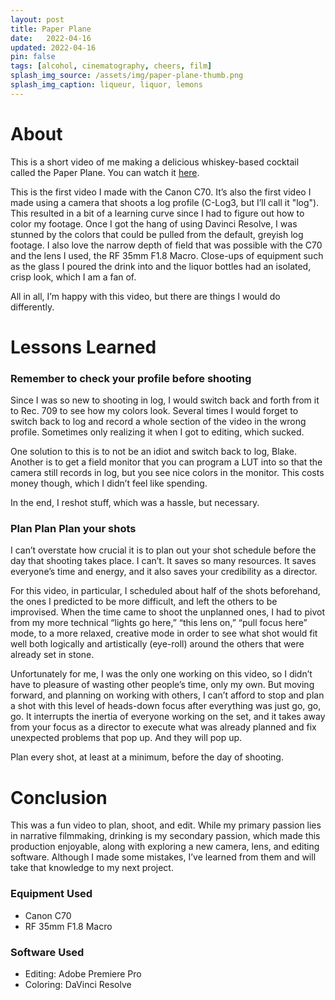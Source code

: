 ```yaml
---
layout: post
title: Paper Plane
date:   2022-04-16
updated: 2022-04-16
pin: false
tags: [alcohol, cinematography, cheers, film]
splash_img_source: /assets/img/paper-plane-thumb.png
splash_img_caption: liqueur, liquor, lemons
---
```

# About

This is a short video of me making a delicious whiskey-based cocktail called the Paper Plane. You can watch it <a href="https://www.youtube.com/watch?v=XdzB105gT9Q" target="_blank">here</a>.


This is the first video I made with the Canon C70. It’s also the first video I made using a camera that shoots a log profile (C-Log3, but I’ll call it "log"). This resulted in a bit of a learning curve since I had to figure out how to color my footage. Once I got the hang of using Davinci Resolve, I was stunned by the colors that could be pulled from the default, greyish log footage. I also love the narrow depth of field that was possible with the C70 and the lens I used, the RF 35mm F1.8 Macro. Close-ups of equipment such as the glass I poured the drink into and the liquor bottles had an isolated, crisp look, which I am a fan of.

All in all, I’m happy with this video, but there are things I would do differently.

# Lessons Learned

###  Remember to check your profile before shooting


Since I was so new to shooting in log, I would switch back and forth from it to Rec. 709 to see how my colors look. Several times I would forget to switch back to log and record a whole section of the video in the wrong profile. Sometimes only realizing it when I got to editing, which sucked.

One solution to this is to not be an idiot and switch back to log, Blake. Another is to get a field monitor that you can program a LUT into so that the camera still records in log, but you see nice colors in the monitor. This costs money though, which I didn’t feel like spending.

In the end, I reshot stuff, which was a hassle, but necessary.


### Plan Plan Plan your shots

I can’t overstate how crucial it is to plan out your shot schedule before the day that shooting takes place. I can’t. It saves so many resources. It saves everyone’s time and energy, and it also saves your credibility as a director.

For this video, in particular, I scheduled about half of the shots beforehand, the ones I predicted to be more difficult, and left the others to be improvised. When the time came to shoot the unplanned ones, I had to pivot from my more technical “lights go here,” “this lens on,” “pull focus here” mode, to a more relaxed, creative mode in order to see what shot would fit well both logically and artistically (eye-roll) around the others that were already set in stone.

Unfortunately for me, I was the only one working on this video, so I didn’t have to pleasure of wasting other people’s time, only my own. But moving forward, and planning on working with others, I can’t afford to stop and plan a shot with this level of heads-down focus after everything was just go, go, go. It interrupts the inertia of everyone working on the set, and it takes away from your focus as a director to execute what was already planned and fix unexpected problems that pop up. And they will pop up.

Plan every shot, at least at a minimum, before the day of shooting.

# Conclusion

This was a fun video to plan, shoot, and edit. While my primary passion lies in narrative filmmaking, drinking is my secondary passion, which made this production enjoyable, along with exploring a new camera, lens, and editing software. Although I made some mistakes, I’ve learned from them and will take that knowledge to my next project.

### Equipment Used
- Canon C70
- RF 35mm F1.8 Macro

### Software Used
- Editing: Adobe Premiere Pro
- Coloring: DaVinci Resolve
